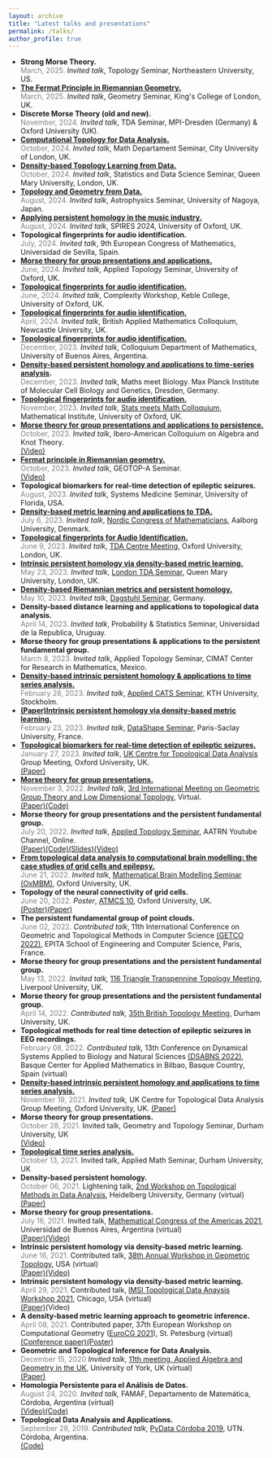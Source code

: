 ```yaml
---
layout: archive
title: "Latest talks and presentations"
permalink: /talks/
author_profile: true
---
```


<ul>

<li>
<b> Strong Morse Theory.</a></b>
<br>
<span style="font-size: 14px">
<span style = "color: grey">March, 2025.</span>
<i>Invited talk</i>, Topology Seminar, Northeastern University, US.
</span>
</li>

<li>
<b> <a href="https://ximenafernandez.github.io/reveal.js-presentations/slides/FermatDistance_Kings.html#/">The Fermat Principle in Riemannian Geometry.</a></b>
<br>
<span style="font-size: 14px">
<span style = "color: grey">March, 2025.</span>
<i>Invited talk</i>, Geometry Seminar, King's College of London, UK.
</span>
</li>

<li>
<b> Discrete Morse Theory (old and new).</b>
<br>
<span style="font-size: 14px">
<span style = "color: grey">November, 2024.</span>
<i>Invited talk</i>, TDA Seminar, MPI-Dresden (Germany) & Oxford University (UK).
</span>
</li>

<li>
<b> <a href="https://ximenafernandez.github.io/reveal.js-presentations/slides/City_Seminar_2024.html#/">Computational Topology for Data Analysis.</a></b>
<br>
<span style="font-size: 14px">
<span style = "color: grey">October, 2024.</span>
<i>Invited talk</i>, Math Departament Seminar, City University of London, UK.
</span>
</li>

<li>
<b><a href="https://ximenafernandez.github.io/reveal.js-presentations/slides/Fermat_Queen_Mary.html#/"> Density-based Topology Learning from Data.</a></b>
<br>
<span style="font-size: 14px">
<span style = "color: grey">October, 2024.</span>
<i>Invited talk</i>, Statistics and Data Science Seminar, Queen Mary University, London, UK.
</span>
</li>

<li>
<b><a href="https://ximenafernandez.github.io/reveal.js-presentations/slides/TDA_Nagoya.html#/">Topology and Geometry from Data.</a></b>
<br>
<span style="font-size: 14px">
<span style = "color: grey">August, 2024.</span>
<i>Invited talk</i>, Astrophysics Seminar, University of Nagoya, Japan.
</span>
</li>

<li>
<b><a href="https://ximenafernandez.github.io/reveal.js-presentations/slides/AudioID_SPIRES.html#/">Applying persistent homology in the music industry.</a></b>
<br>
<span style="font-size: 14px">
<span style = "color: grey">August, 2024.</span>
<i>Invited talk</i>, SPIRES 2024, University of Oxford, UK.


</span>
</li>

<li>
<b>Topological fingerprints for audio identification.</b>
<br>
<span style="font-size: 14px">
<span style = "color: grey">July, 2024.</span>
<i>Invited talk</i>, 9th European Congress of Mathematics, Universidad de Sevilla, Spain.

</span>
</li>

<li>
<b><a href="https://ximenafernandez.github.io/reveal.js-presentations/slides/Morse_Oxford.html#/">Morse theory for group presentations and applications.</a></b>
<br>
<span style="font-size: 14px">
<span style = "color: grey">June, 2024.</span>
<i>Invited talk</i>, Applied Topology Seminar, University of Oxford, UK.
</span>
</li>

<li>
<b><a href="https://ximenafernandez.github.io/reveal.js-presentations/slides/AudioID_Keble_College.html#/">Topological fingerprints for audio identification.</a></b>
<br>
<span style="font-size: 14px">
<span style = "color: grey">June, 2024.</span>
<i>Invited talk</i>, Complexity Workshop, Keble College, University of Oxford, UK.
</span>
</li>

<li>
<b><a href="https://ximenafernandez.github.io/reveal.js-presentations/slides/AudioID_BAMC.html#/">Topological fingerprints for audio identification.</a></b>
<br>
<span style="font-size: 14px">
<span style = "color: grey">April, 2024.</span>
<i>Invited talk</i>, British Applied Mathematics Colloquium, Newcastle University, UK.
</span>
</li>

<li>
<b><a href="https://ximenafernandez.github.io/reveal.js-presentations/slides/AudioID_UBA.html#/">Topological fingerprints for audio identification.</a></b>
<br>
<span style="font-size: 14px">
<span style = "color: grey">December, 2023.</span>
<i>Invited talk</i>, Colloquium Department of Mathematics, University of Buenos Aires, Argentina.
</span>
</li>

<li>
<b><a href="https://ximenafernandez.github.io/reveal.js-presentations/slides/FermatDistance_Dresden.html#/">Density-based persistent homology and applications to time-series analysis</a>.</b>
<br>
<span style="font-size: 14px">
<span style = "color: grey">December, 2023.</span>
<i>Invited talk</i>, Maths meet Biology. Max Planck Institute of Molecular Cell Biology and Genetics, Dresden, Germany.
</span>
</li>

<li>
<b><a href="https://ximenafernandez.github.io/reveal.js-presentations/slides/AudioID_Oxford.html#/"> Topological fingerprints for audio identification.</a></b>
<br>
<span style="font-size: 14px">
<span style = "color: grey">November, 2023.</span>
<i>Invited talk</i>, <a href="https://www.maths.ox.ac.uk/node/65815">Stats meets Math Colloquium,</a> Mathematical Institute, University of Oxford, UK.
</span>
</li>



<li>
<b> <a href="https://ximenafernandez.github.io/reveal.js-presentations/slides/Morse_Nudos.html#/">Morse theory for group presentations and applications to persistence.</a></b>
<br>
<span style="font-size: 14px">
<span style = "color: grey">October, 2023.</span>
<i>Invited talk</i>, Ibero-American Colloquium on Algebra and Knot Theory.
<br>
<a href="https://www.youtube.com/watch?v=qRDfTPZd92I&t=1s">(Video)</a>
</span>
</li>


<li>
<b> <a href="https://ximenafernandez.github.io/reveal.js-presentations/slides/FermatDistance_GEOTOP-A.html#/">Fermat principle in Riemannian geometry.</a></b>
<br>
<span style="font-size: 14px">
<span style = "color: grey">October, 2023.</span>
<i>Invited talk</i>, GEOTOP-A Seminar.
<br>
<a href="https://www.youtube.com/watch?v=SxYSzAywDus">(Video)</a>
</span>
</li>


<li>
<b>Topological biomarkers for real-time detection of epileptic seizures.</b>
<br>
<span style="font-size: 14px">
<span style = "color: grey">August, 2023.</span>
<i>Invited talk</i>, Systems Medicine Seminar,  University of Florida, USA.
</span>
</li>



<li>
<b> <a href="https://ximenafernandez.github.io/reveal.js-presentations/slides/FermatDistance_NCM.html#/">Density-based metric learning and applications to TDA.</a></b>
<br>
<span style="font-size: 14px">
<span style = "color: grey">July 6, 2023.</span>
<i>Invited talk</i>, <a href="https://ncm29.math.aau.dk">Nordic Congress of Mathematicians,</a> Aalborg University, Denmark.
</span>
</li>


<li>
<b><a href="https://ximenafernandez.github.io/reveal.js-presentations/slides/AudioID.html#/">Topological fingerprints for Audio Identification.</a></b>
<br>
<span style="font-size: 14px">
<span style = "color: grey">June 9, 2023.</span>
<i>Invited talk</i>, <a href="https://www1.maths.ox.ac.uk/groups/topological-data-analysis?migrdr=1">TDA Centre Meeting,</a> Oxford University, London, UK.
</span>
</li>

<li>
<b><a href="https://ximenafernandez.github.io/reveal.js-presentations/slides/FermatDistance_TDA_London.html#/">Intrinsic persistent homology via density-based metric learning.</a></b>
<br>
<span style="font-size: 14px">
<span style = "color: grey">May 23, 2023.</span>
<i>Invited talk</i>, <a href="https://www.ninaotter.com/london-tda-seminar-23052023">London TDA Seminar,</a> Queen Mary University, London, UK.
</span>
</li>


<li>
<b><a href="https://ximenafernandez.github.io/reveal.js-presentations/slides/FermatDistance_Dagstuhl.html#/">Density-based Riemannian metrics and persistent homology.</a></b>
<br>
<span style="font-size: 14px">
<span style = "color: grey">May 10, 2023.</span>
<i>Invited talk</i>, <a href="https://www.dagstuhl.de/en/seminars/seminar-calendar/seminar-details/23192">Dagstuhl Seminar,</a> Germany.
</span>
</li>


<li>
<b>Density-based distance learning and applications to topological data analysis.</b>
<br>
<span style="font-size: 14px">
<span style = "color: grey">April 14, 2023.</span>
<i>Invited talk</i>, Probability & Statistics Seminar, Universidad de la Republica, Uruguay.
</span>
</li>


<li>
<b>Morse theory for group presentations & applications to the persistent fundamental group.</b>
<br>
<span style="font-size: 14px">
<span style = "color: grey">March 8, 2023.</span>
<i>Invited talk</i>, Applied Topology Seminar, CIMAT Center for Research in Mathematics, Mexico.
</span>
</li>

<li>
<b><a href="https://ximenafernandez.github.io/reveal.js-presentations/slides/FermatDistance_KTH.html#/"> Density-based intrinsic persistent homology & applications to time series analysis.</a></b>
<br>
<span style="font-size: 14px">
<span style = "color: grey">February 28, 2023.</span>
<i>Invited talk</i>, <a href="https://www.kth.se/math/mathematics-of-data/seminar-applied-cats-1.1009075">Applied CATS Seminar,</a> KTH University, Stockholm.
</span>
</li>

<li>
<b><a href="https://arxiv.org/pdf/2012.07621.pdf">(Paper)</a ><a href="https://ximenafernandez.github.io/reveal.js-presentations/slides/FermatDistance_Datashape.html#/">Intrinsic persistent homology via density-based metric learning.</a></b>
<br>
<span style="font-size: 14px">
<span style = "color: grey">February 23, 2023.</span>
<i>Invited talk</i>, <a href="https://team.inria.fr/datashape/seminars/">DataShape Seminar,</a> Paris-Saclay University, France.
</span>
</li>

<li>
<b><a href="https://ximenafernandez.github.io/reveal.js-presentations/slides/Epilepsy_Oxford.html#/">Topological biomarkers for real-time detection of epileptic seizures.</a></b>
<br>
<span style="font-size: 14px">
<span style = "color: grey">January 27, 2023.</span>
<i>Invited talk</i>, <a href="https://www1.maths.ox.ac.uk/groups/topological-data-analysis?migrdr=1">UK Centre for Topological Data Analysis</a> Group Meeting, Oxford University, UK.
<br>
<a href="https://arxiv.org/abs/2211.02523">(Paper)</a></span>
</li>

<li>
<b><a href="https://ximenafernandez.github.io/reveal.js-presentations/slides/Morse_LowDimTop.html#/">Morse theory for group presentations.</a></b>
<br>
<span style="font-size: 14px">
<span style = "color: grey">November 3, 2022.</span>
<i>Invited talk</i>, <a href="https://www.ph-karlsruhe.de/tagungen/combinatorial-group-theory-and-low-dimensional-topology">3rd International Meeting on Geometric Group Theory and Low Dimensional Topology</a>, Virtual.
<br>
<a href="https://arxiv.org/abs/1912.00115">(Paper)</a ><a href="https://github.com/ximenafernandez/Finite-Topological-Spaces">(Code)</a></span>
</li>

<li>
<b>Morse theory for group presentations and the persistent fundamental group.</b>
<br>
<span style="font-size: 14px">
<span style = "color: grey">July 20, 2022.</span>
<i>Invited talk</i>, <a href="https://www.aatrn.net">Applied Topology Seminar</a>, AATRN Youtube Channel, Online.
<br>
<a href="https://arxiv.org/abs/1912.00115">(Paper)</a ><a href="https://github.com/ximenafernandez/Finite-Topological-Spaces">(Code)</a><a href="https://ximenafernandez.github.io/reveal.js-presentations/slides/Morse_AATRN.html#/">(Slides)</a><a href=" https://www.youtube.com/watch?v=f62fRQdizAI">(Video)</a>
</span>
</li>

<li><b> <a href="https://ximenafernandez.github.io/reveal.js-presentations/slides/BrainModelling.html#/">From topological data analysis to computational brain modelling: the case studies of grid cells and epilepsy.</a></b>
<br>
<span style="font-size: 14px">
<span style = "color: grey">June 21, 2022.</span> <i>Invited talk</i>, <a href="http://goriely.com/research/brain">Mathematical Brain Modelling Seminar (OxMBM)</a>, Oxford University, UK.
</span>
</li>

<li> <b>Topology of the neural connectivity of grid cells.</b>
<br>
<span style="font-size: 14px">
 <span style = "color: grey">June 20, 2022.</span>
 <i>Poster</i>, <a href="https://atmcs.web.ox.ac.uk">ATMCS 10</a>, Oxford University, UK.
 <br>
<a href="http://ximenafernandez.github.io/files/ATMCS_2022_conference_poster_Oxford.pdf">(Poster)</a><a href="https://www.biorxiv.org/content/10.1101/2022.06.13.495956v1">(Paper)</a>
</span>
</li>

<li> <b>The persistent fundamental group of point clouds.</b>
<br>
<span style="font-size: 14px">
<span style = "color: grey">June 02, 2022.</span>
<i>Contributed talk</i>, 11th International Conference on Geometric and Topological Methods in Computer Science <a href="http://www.lix.polytechnique.fr/Labo/Samuel.Mimram/getco22/">(GETCO 2022)</a>, EPITA School of Engineering and Computer Science, Paris, France.
</span>
</li>

<li> <b>Morse theory for group presentations and the persistent fundamental group.</b>
<br>
<span style="font-size: 14px">
<span style = "color: grey">May 13, 2022.</span>
<i>Invited talk,</i> <a href="http://sarah-whitehouse.staff.shef.ac.uk/ttt/TTT116.html">116 Triangle Transpennine Topology Meeting</a>, Liverpool University, UK.
</span>
</li>

<li> <b>Morse theory for group presentations and the persistent fundamental group.</b>
<br>
<span style="font-size: 14px">
<span style = "color: grey">
 April 14, 2022.
</span>
<i>Contributed talk,</i> <a href="https://www.maths.dur.ac.uk/users/dirk.schuetz/BTM35.html">35th British Topology Meeting</a>, Durham University, UK.
</span>
</li>

<li> <b>Topological methods for real time detection of epileptic seizures in EEG recordings.</b>
<br>
<span style="font-size: 14px">
<span style = "color: grey">February 08, 2022.</span>
<i>Contributed talk,</i> 13th Conference on Dynamical Systems Applied to Biology and Natural Sciences <a href="https://sites.google.com/view/dsabns2022/home?authuser=0">(DSABNS 2022)</a>, Basque Center for Applied Mathematics in Bilbao, Basque Country, Spain (virtual)
</span>
</li>

<li><b><a href="https://ximenafernandez.github.io/reveal.js-presentations/slides/FermatDistance.html#/"> Density-based intrinsic persistent homology and applications to time series analysis.</a></b>
<br><span style="font-size: 14px">
<span style = "color: grey">November 19, 2021.</span>
<i>Invited talk,</i> <a hreff="https://www1.maths.ox.ac.uk/groups/topological-data-analysis?migrdr=1">UK Centre for Topological Data Analysis</a> Group Meeting, Oxford University, UK.
<a href="https://arxiv.org/abs/2012.07621">(Paper)</a>
</span>
</li>

<li> <b>Morse theory for group presentations.</b>
<br>
<span style="font-size: 14px">
<span style = "color: grey">
 October 28, 2021.</span>
Invited talk, Geometry and Topology Seminar, Durham University, UK
<br>
<a href="https://www.youtube.com/watch?v=DYDL8MZwxLs">(Video)</a>
</span>
</li>

<li><b><a href="https://ximenafernandez.github.io/reveal.js-presentations/slides/TimeSeries.html#/"> Topological time series analysis.</a></b>
<br>
<span style="font-size: 14px">
<span style = "color: grey">
 October 13, 2021.</span>
Invited talk, Applied Math Seminar, Durham University, UK
</span>
</li>

<li> <b>Density-based persistent homology.</b>
<br>
<span style="font-size: 14px">
<span style = "color: grey">
 October 06, 2021.</span>
Lightening talk, <a href="https://www.mathi.uni-heidelberg.de/~mbleher/tdaworkshop21.html">2nd Workshop on Topological Methods in Data Analysis</a>, Heidelberg University, Germany (virtual)
<br>
<a href="https://arxiv.org/abs/2012.07621">(Paper)</a>
</span>
</li>

<li> <b>Morse theory for group presentations.</b>
<br>
<span style="font-size: 14px">
<span style = "color: grey">
 July 16, 2021.</span>
Invited talk, <a href="https://www.mca2021.org/en/tools/view-abstract?code=2858)">Mathematical Congress of the Americas 2021</a>, Universidad de Buenos Aires, Argentina (virtual)
<br>
<a href="https://arxiv.org/abs/1912.00115">(Paper)</a><a href="https://www.youtube.com/watch?v=ftWf1-klsOc&t=466s">(Video)</a>
</span>
</li>

<li><b>Intrinsic persistent homology via density-based metric learning.</b>
<br>
<span style="font-size: 14px">
<span style = "color: grey">
 June 16, 2021.</span>
Contributed talk,  <a href="http://faculty.tcu.edu/gfriedman/GTW2021/index.html">38th Annual Workshop in Geometric Topology</a>, USA (virtual)
<br>
<a href="https://arxiv.org/abs/2012.07621">(Paper)</a><a href="https://www.youtube.com/watch?v=r1IbaXCEyrA&list=PLOujdvDienPu7gx86icUT8WTV9X4LT1gp&index=15">(Video)</a>
</span>
</li>

<li><b>Intrinsic persistent homology via density-based metric learning.</b>
<br>
<span style="font-size: 14px">
<span style = "color: grey">
 April 29, 2021.</span>
Contributed talk, <a href="https://www.imsi.institute/topological-data-analysis/">IMSI Topological Data Anaysis Workshop 2021</a>, Chicago, USA (virtual)
<br>
<a href="https://arxiv.org/abs/2012.07621">(Paper)</a><a hreff="https://www.imsi.institute/videos/intrinsic-persistent-homology-via-density-based-metric-learning/">(Video)</a>
</span>
</li>

<li><b>A density-based metric learning approach to geometric inference.</b>
<br>
<span style="font-size: 14px">
<span style = "color: grey">
 April 08, 2021.</span>
Contributed paper, 37th European Workshop on Computational Geometry (<a href="http://eurocg21.spbu.ru/">EuroCG 2021</a>), St. Petesburg (virtual)
<br>
<a href="http://eurocg21.spbu.ru/wp-content/uploads/2021/04/EuroCG_2021_paper_23.pdf">(Conference paper)</a><a href="http://ximenafernandez.github.io/files/EuroCG_2021_conference_poster.pdf">(Poster)</a></span>
</li>

<li> <b>Geometric and Topological Inference for Data Analysis.</b>
<br>
<span style="font-size: 14px">
<span style = "color: grey">December 15, 2020</span>
<i>Invited talk</i>, <a href="https://sites.google.com/view/appliedalgebraandgeometry/home/11th-meeting-york-online?authuser=0">11th meeting, Applied Algebra and Geometry in the UK</a>, University of York, UK (virtual)
<br>
<a href="https://arxiv.org/abs/2012.07621">(Paper)</a>
</span>
</li>

<li> <b>Homología Persistente para el Análisis de Datos.</b>
<br>
<span style="font-size: 14px">
<span style = "color: grey">August 24, 2020.</span>
<i>Invited talk,</i> FAMAF, Departamento de Matemática, Córdoba, Argentina (virtual)
<br>
<a href="https://www.youtube.com/watch?v=R6JQAH0gPsw">(Video)</a><a href="https://github.com/ximenafernandez/Persistent_Homology">(Code)</a>
</span>
</li>

<li> <b>Topological Data Analysis and Applications.</b>
<br>
<span style="font-size: 14px">
<span style = "color: grey">September 28, 2019.</span>
<i>Contributed talk,</i> <a href="https://pydata.org/cordoba2019/">PyData Córdoba 2019</a>, UTN. Córdoba, Argentina.
<br>
<a href="https://github.com/ximenafernandez/PyData2019TDA">(Code)</a>
</span>
</li>
</ul>
